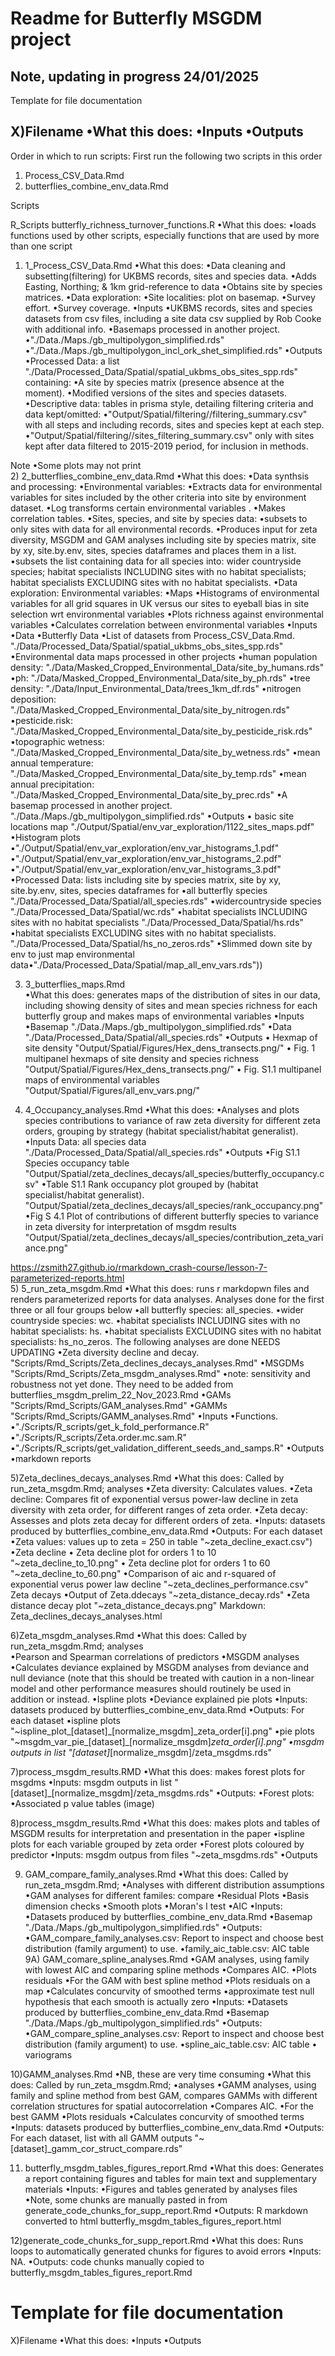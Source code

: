 # Readme for Butterfly MSGDM project

## Note, updating in progress 24/01/2025

Template for file documentation

X)Filename
	•What this does: 
	•Inputs
	•Outputs
----------------------------------------------------------------------------------------------------------
Order in which to run scripts: 
First run the following two scripts in this order
1) Process_CSV_Data.Rmd
2) butterflies_combine_env_data.Rmd


Scripts

R_Scripts
butterfly_richness_turnover_functions.R
	•What this does:
		•loads functions used by other scripts, especially functions that are used by more than one script

1) 1_Process_CSV_Data.Rmd
	•What this does: 
		•Data cleaning and subsetting(filtering) for UKBMS records, sites and 
		species data.
		•Adds Easting, Northing; & 1km grid-reference to data
		•Obtains site by species matrices.
		•Data exploration:
			•Site localities: plot on basemap.
			•Survey effort.
			•Survey coverage.
	•Inputs
		•UKBMS records, sites and species datasets from csv files, 
		including a site data csv supplied by Rob Cooke with additional info.
		•Basemaps processed in another project. •"./Data./Maps./gb_multipolygon_simplified.rds"
			•"./Data./Maps./gb_multipolygon_incl_ork_shet_simplified.rds"
	•Outputs
		•Processed Data: a list "./Data/Processed_Data/Spatial/spatial_ukbms_obs_sites_spp.rds" 
		containing: 
			•A site by species matrix (presence absence at the 
			moment).
			•Modified versions of the sites and species datasets.
		•Descriptive data: tables in prisma style, detailing filtering criteria 
		and data kept/omitted:
			•"Output/Spatial/filtering//filtering_summary.csv" with all steps
			and including records, sites and species kept at each step.
			•"Output/Spatial/filtering//sites_filtering_summary.csv" only with 
			sites kept after data filtered to 2015-2019 period, for inclusion in
			methods.


Note
	•Some plots may not print		
2) 2_butterflies_combine_env_data.Rmd
	•What this does:
		•Data synthsis and processing: 
			•Environmental variables:
				•Extracts data for environmental variables for sites included 
				by the other criteria into site by environment dataset.
				•Log transforms certain environmental variables	.
				•Makes correlation tables.
			•Sites, species, and site by species data:
				•subsets to only sites with data for all environmental records.
				•Produces input for zeta diversity, MSGDM and GAM analyses 
				including site by species matrix, site by xy, site.by.env,
				sites, species dataframes and places them in a list.
				•subsets the list containing data for all species into: wider 
				countryside species; habitat specialists INCLUDING sites with 
				no habitat specialists; habitat specialists EXCLUDING sites 
				with no habitat specialists.
		•Data exploration: Environmental variables:
			•Maps
			•Histograms of environmental variables for all grid squares in UK 
			versus our sites to eyeball	bias in site selection wrt environmental 
			variables
			•Plots richness against environmental variables
			•Calculates correlation between environmental variables
	•Inputs
		•Data
			•Butterfly Data
				•List of datasets from Process_CSV_Data.Rmd. "./Data/Processed_Data/Spatial/spatial_ukbms_obs_sites_spp.rds"
		•Environmental data maps processed in other projects
			•human population density: "./Data/Masked_Cropped_Environmental_Data/site_by_humans.rds"
			•ph: "./Data/Masked_Cropped_Environmental_Data/site_by_ph.rds"
			•tree density: "./Data/Input_Environmental_Data/trees_1km_df.rds"
			•nitrogen deposition: "./Data/Masked_Cropped_Environmental_Data/site_by_nitrogen.rds"
			•pesticide.risk: "./Data/Masked_Cropped_Environmental_Data/site_by_pesticide_risk.rds"
			•topographic wetness: "./Data/Masked_Cropped_Environmental_Data/site_by_wetness.rds"
			•mean annual temperature: "./Data/Masked_Cropped_Environmental_Data/site_by_temp.rds"
			•mean annual precipitation: "./Data/Masked_Cropped_Environmental_Data/site_by_prec.rds"
		•A basemap processed in another project. "./Data./Maps./gb_multipolygon_simplified.rds"
	•Outputs
		• basic site locations map "./Output/Spatial/env_var_exploration/1122_sites_maps.pdf"
		•Histogram plots
			•"./Output/Spatial/env_var_exploration/env_var_histograms_1.pdf"
			•"./Output/Spatial/env_var_exploration/env_var_histograms_2.pdf"
			•"./Output/Spatial/env_var_exploration/env_var_histograms_3.pdf"
		•Processed Data: lists including site by species matrix, site by xy, 
		site.by.env, sites, species dataframes for
			•all butterfly species "./Data/Processed_Data/Spatial/all_species.rds"
			•widercountryside species "./Data/Processed_Data/Spatial/wc.rds"
			•habitat specialists INCLUDING sites with no habitat specialists "./Data/Processed_Data/Spatial/hs.rds"
			•habitat specialists EXCLUDING sites with no habitat specialists. "./Data/Processed_Data/Spatial/hs_no_zeros.rds"
		•Slimmed down site by env to just map environmental data•"./Data/Processed_Data/Spatial/map_all_env_vars.rds"))

3) 3_butterflies_maps.Rmd		
	•What this does: generates maps of the distribution of sites in our data,
		including showing density of sites and mean species richness for each butterfly group and makes maps of environmental variables
	•Inputs
		•Basemap "./Data./Maps./gb_multipolygon_simplified.rds"
		•Data "./Data/Processed_Data/Spatial/all_species.rds"
	•Outputs
		• Hexmap of site density "Output/Spatial/Figures/Hex_dens_transects.png/"
		• Fig. 1 multipanel hexmaps of site density and species richness "Output/Spatial/Figures/Hex_dens_transects.png/"
		• Fig. S1.1 multipanel maps of environmental variables "Output/Spatial/Figures/all_env_vars.png/"
		
4) 4_Occupancy_analyses.Rmd
	•What this does: 
		•Analyses and plots species contributions to variance of raw zeta 
		diversity for different zeta orders, grouping by strategy (habitat specialist/habitat generalist).
	•Inputs
	Data: all species data "./Data/Processed_Data/Spatial/all_species.rds"
	•Outputs
		•Fig S1.1 Species occupancy table "Output/Spatial/zeta_declines_decays/all_species/butterfly_occupancy.csv"
		•Table S1.1 Rank occupancy plot grouped by (habitat specialist/habitat generalist). "Output/Spatial/zeta_declines_decays/all_species/rank_occupancy.png"
		•Fig S 4.1 Plot of contributions of different butterfly species to variance in zeta diversity for interpretation of msgdm results "Output/Spatial/zeta_declines_decays/all_species/contribution_zeta_variance.png"

 https://zsmith27.github.io/rmarkdown_crash-course/lesson-7-parameterized-reports.html		
5) 5_run_zeta_msgdm.Rmd
	•What this does: runs r markdopwn files and renders parameterized reports 
	for data analyses. 
	Analyses done for the first three or all four groups below
		•all butterfly species: all_species.
		•wider countryside species: wc.
		•habitat specialists INCLUDING sites with no habitat specialists: hs.
		•habitat specialists EXCLUDING sites with no habitat specialists: 
		hs_no_zeros.
	The following analyses are done NEEDS UPDATING
		•Zeta diversity decline and decay. "Scripts/Rmd_Scripts/Zeta_declines_decays_analyses.Rmd"
		•MSGDMs "Scripts/Rmd_Scripts/Zeta_msgdm_analyses.Rmd"
			•note: sensitivity and robustness not yet done. They need to be 
			added from butterflies_msgdm_prelim_22_Nov_2023.Rmd
		•GAMs "Scripts/Rmd_Scripts/GAM_analyses.Rmd"
		•GAMMs "Scripts/Rmd_Scripts/GAMM_analyses.Rmd"
	•Inputs
		•Functions.
			•"./Scripts/R_scripts/get_k_fold_performance.R"
			•"./Scripts/R_scripts/Zeta.order.mc.sam.R"
			•"./Scripts/R_scripts/get_validation_different_seeds_and_samps.R"
	•Outputs
		•markdown reports


5)Zeta_declines_decays_analyses.Rmd
	•What this does: Called by run_zeta_msgdm.Rmd;
	analyses
		•Zeta diversity: Calculates values.
		•Zeta decline: Compares fit of exponential versus power-law decline in 
		zeta diversity with zeta order, for different ranges of zeta 
		order.
		•Zeta decay: Assesses and plots zeta decay for different orders of zeta.
	•Inputs: datasets produced by butterflies_combine_env_data.Rmd
	•Outputs: For each dataset 
		•Zeta values: values up to zeta = 250 in table "~zeta_decline_exact.csv")
		•Zeta decline
			• Zeta decline plot for orders 1 to 10 "~zeta_decline_to_10.png"
			• Zeta decline plot for orders 1 to 60 "~zeta_decline_to_60.png"
			•Comparison of aic and r-squared of exponential verus power law 
			decline  "~zeta_declines_performance.csv"
		Zeta decays
			•Output of Zeta.ddecays "~zeta_distance_decay.rds"
			•Zeta distance decay plot "~zeta_distance_decays.png"
		Markdown: Zeta_declines_decays_analyses.html
			
	
6)Zeta_msgdm_analyses.Rmd
	•What this does: Called by run_zeta_msgdm.Rmd;
	analyses 		
		•Pearson and Spearman correlations of predictors
		•MSGDM analyses
		•Calculates deviance explained by MSGDM analyses from deviance and null 
		deviance (note that this should be treated with caution in a non-linear 
		model and other performance measures should routinely be used in
		addition or instead.
		•Ispline plots
		•Deviance explained pie plots
	•Inputs: datasets produced by butterflies_combine_env_data.Rmd
	•Outputs: For each dataset 
		•ispline plots "~ispline_plot_[dataset]_[normalize_msgdm]_zeta_order[i].png"
		•pie plots "~msgdm_var_pie_[dataset]_[normalize_msgdm]_zeta_order[i].png"
		•msgdm outputs in list "[dataset]_[normalize_msgdm]/zeta_msgdms.rds" 

7)process_msgdm_results.RMD
	•What this does: makes forest plots for msgdms
	•Inputs: msgdm outputs in list "[dataset]_[normalize_msgdm]/zeta_msgdms.rds" 
	•Outputs: 
		•Forest plots:
		•Associated p value tables (image)
	
8)process_msgdm_results.Rmd
	•What this does: makes plots and tables of MSGDM results for interpretation 
	and presentation in the paper
		•ispline plots for each variable grouped by zeta order
		•Forest plots coloured by predictor
	•Inputs: msgdm outpus from files "~zeta_msgdms.rds"
	•Outputs	
	
9) GAM_compare_family_analyses.Rmd
	•What this does: Called by run_zeta_msgdm.Rmd;
		•Analyses with different distribution assumptions
			•GAM analyses for different familes: compare
				•Residual Plots
				•Basis dimension checks
				•Smooth plots
				•Moran's I test
				•AIC
	•Inputs: 
		•Datasets produced by butterflies_combine_env_data.Rmd
		•Basemap "./Data./Maps./gb_multipolygon_simplified.rds"
	•Outputs: 
		•GAM_compare_family_analyses.csv: Report to inspect and choose best distribution (family argument) to use.
		•family_aic_table.csv: AIC table
9A) GAM_comare_spline_analyses.Rmd
			•GAM analyses, using family with lowest AIC and comparing spline 
			methods
				•Compares AIC.
				•Plots residuals
			•For the GAM with best spline method
				•Plots residuals on a map
				•Calculates concurvity of smoothed terms
				•approximate test null hypothesis that each smooth is actually 
				zero
	•Inputs: 
		•Datasets produced by butterflies_combine_env_data.Rmd
		•Basemap "./Data./Maps./gb_multipolygon_simplified.rds"
	•Outputs: 
		•GAM_compare_spline_analyses.csv: Report to inspect and choose best distribution (family argument) to use.
		•spline_aic_table.csv: AIC table
		• variograms
	
10)GAMM_analyses.Rmd
	•NB, these are very time consuming
	•What this does: Called by run_zeta_msgdm.Rmd;
	•analyses
		•GAMM analyses, using family and spline method from best GAM, compares
		GAMMs with different correlation structures for spatial autocorrelation
			•Compares AIC.
	•For the best GAMM
		•Plots residuals
		•Calculates concurvity of smoothed terms
	•Inputs: datasets produced by butterflies_combine_env_data.Rmd
	•Outputs: For each dataset, list with all GAMM outputs 
	"~[dataset]_gamm_cor_struct_compare.rds"
	
11) butterfly_msgdm_tables_figures_report.Rmd
	•What this does: Generates a report containing figures and tables for main 
	text and supplementary materials
	•Inputs: 
		•Figures and tables generated by analyses files
		•Note, some chunks are manually pasted in from generate_code_chunks_for_supp_report.Rmd
	•Outputs: R markdown converted to html butterfly_msgdm_tables_figures_report.html

12)generate_code_chunks_for_supp_report.Rmd
	•What this does: Runs loops to automatically generated chunks for figures 
	to avoid errors
	•Inputs: NA.
	•Outputs: code chunks manually copied to butterfly_msgdm_tables_figures_report.Rmd

# Template for file documentation

X)Filename
	•What this does: 
	•Inputs
	•Outputs
